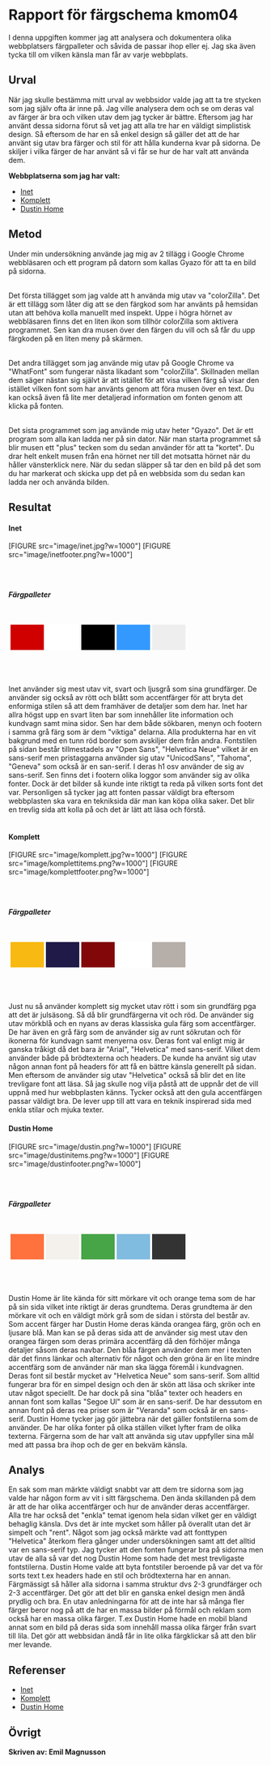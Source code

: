 ---
---
Rapport för färgschema kmom04
=========================

I denna uppgiften kommer jag att analysera och dokumentera olika webbplatsers färgpalleter och såvida de passar ihop eller ej.
Jag ska även tycka till om vilken känsla man får av varje webbplats.


Urval
-----------------------

När jag skulle bestämma mitt urval av webbsidor valde jag att ta tre stycken som jag själv ofta är inne på. Jag ville analysera dem och se om deras val av färger är bra och vilken utav dem jag tycker är bättre. Eftersom jag har använt
dessa sidorna förut så vet jag att alla tre har en väldigt simplistisk design. Så eftersom de har en så enkel design så
gäller det att de har använt sig utav bra färger och stil för att hålla kunderna kvar på sidorna. De skiljer i vilka färger de har använt så vi får se hur de har valt att använda dem.

**Webbplatserna som jag har valt:**

* <a href="https://www.inet.se/">Inet</a>
* <a href="https://www.komplett.se/">Komplett</a>
* <a href="https://www.dustinhome.se/">Dustin Home</a>

Metod
-----------------------

Under min undersökning använde jag mig av 2 tillägg i Google Chrome webbläsaren och ett program på datorn som kallas Gyazo för att ta en bild på sidorna.<br><br>

Det första tillägget som jag valde att h använda mig utav va "colorZilla". Det är ett tillägg som låter dig att se den färgkod som har använts på hemsidan utan att behöva kolla manuellt med inspekt. Uppe i högra hörnet av webbläsaren finns det en liten ikon som tillhör colorZilla som aktivera programmet. Sen kan dra musen över den färgen du vill och så får du upp färgkoden på en liten meny på skärmen.<br><br>

Det andra tillägget som jag använde mig utav på Google Chrome va "WhatFont" som fungerar nästa likadant som "colorZilla".
Skillnaden mellan dem säger nästan sig självt är att istället för att visa vilken färg så visar den istället vilken font som har använts genom att föra musen över en text. Du kan också även få lite mer detaljerad information om fonten genom att klicka på fonten.<br><br>

Det sista programmet som jag använde mig utav heter "Gyazo". Det är ett program som alla kan ladda ner på sin dator. När man starta programmet så blir musen ett "plus" tecken som du sedan använder för att ta "kortet". Du drar helt enkelt musen från ena hörnet ner till det motsatta hörnet när du håller vänsterklick nere. När du sedan släpper så tar den en bild på det som du har markerat och skicka upp det på en webbsida som du sedan kan ladda ner och använda bilden.

Resultat
-----------------------

#### Inet

[FIGURE src="image/inet.jpg?w=1000"]
[FIGURE src="image/inetfooter.png?w=1000"]

<br><br>

***Färgpalleter***

<br>

<table style="border-spacing: 4px; border-collapse: separate">
<tr>
<td style="height: 50px; width: 50px; background-color: #D10000">
<td style="height: 50px; width: 50px; background-color: #FFFFFF">
<td style="height: 50px; width: 50px; background-color: #000000">
<td style="height: 50px; width: 50px; background-color: #3399FF">
<td style="height: 50px; width: 50px; background-color: #EEEEEE">
</tr>
</table>

<br><br>

Inet använder sig mest utav vit, svart och ljusgrå som sina grundfärger. De använder sig också av rött och blått som accentfärger för att bryta det enformiga stilen så att dem framhäver de detaljer som dem har. Inet har allra högst upp en svart liten bar som innehåller lite information och kundvagn samt mina sidor. Sen har dem både sökbaren, menyn och footern i samma grå färg som är dem "viktiga" delarna. Alla produkterna har en vit bakgrund med en tunn röd border som avskiljer dem från andra. Fontstilen på sidan består tillmestadels av "Open Sans", "Helvetica Neue" vilket är en sans-serif men pristaggarna använder sig utav "UnicodSans", "Tahoma", "Geneva" som också är en san-serif. I deras h1 osv använder de sig av sans-serif. Sen finns det i footern olika loggor som använder sig av olika fonter. Dock är det bilder så kunde inte riktigt ta reda på vilken sorts font det var. Personligen så tycker jag att fonten passar väldigt bra eftersom webbplasten ska vara en tekniksida där man kan köpa olika saker. Det blir en trevlig sida att kolla på och det är lätt att läsa och förstå.<br><br>

#### Komplett  

[FIGURE src="image/komplett.jpg?w=1000"]
[FIGURE src="image/komplettitems.png?w=1000"]
[FIGURE src="image/komplettfooter.png?w=1000"]

<br><br>

***Färgpalleter***

<br>

<table style="border-spacing: 4px; border-collapse: separate">
<tr>
<td style="height: 50px; width: 50px; background-color: #F8B912">
<td style="height: 50px; width: 50px; background-color: #1F1A47">
<td style="height: 50px; width: 50px; background-color: #820709">
<td style="height: 50px; width: 50px; background-color: #FFFFFF">
<td style="height: 50px; width: 50px; background-color: #B6AFA9">
</tr>
</table>

<br><br>

Just nu så använder komplett sig mycket utav rött i som sin grundfärg pga att det är julsäsong. Så då blir grundfärgerna vit och röd. De använder sig utav mörkblå och en nyans av deras klassiska gula färg som accentfärger. De har även en grå färg som de använder sig av runt sökrutan och för ikonerna för kundvagn samt menyerna osv. Deras font val enligt mig är ganska tråkigt då det bara är "Arial", "Helvetica" med sans-serif. Vilket dem använder både på brödtexterna och headers. De kunde ha använt sig utav någon annan font på headers för att få en bättre känsla generellt på sidan. Men eftersom de använder sig utav "Helvetica" också så blir det en lite trevligare font att läsa. Så jag skulle nog vilja påstå att de uppnår det de vill uppnå med hur webbplasten känns. Tycker också att den gula accentfärgen passar väldigt bra. De lever upp till att vara en teknik inspirerad sida med enkla stilar och mjuka texter.    

#### Dustin Home  

[FIGURE src="image/dustin.png?w=1000"]
[FIGURE src="image/dustinitems.png?w=1000"]
[FIGURE src="image/dustinfooter.png?w=1000"]

<br><br>

***Färgpalleter***

<br>

<table style="border-spacing: 4px; border-collapse: separate">
<tr>
<td style="height: 50px; width: 50px; background-color: #FF713D">
<td style="height: 50px; width: 50px; background-color: #F4F1ED">
<td style="height: 50px; width: 50px; background-color: #47A447">
<td style="height: 50px; width: 50px; background-color: #80BBE0">
<td style="height: 50px; width: 50px; background-color: #333333">
</tr>
</table>

<br><br>

Dustin Home är lite kända för sitt mörkare vit och orange tema som de har på sin sida vilket inte riktigt är deras grundtema. Deras grundtema är den mörkare vit och en väldigt mörk grå som de sidan i största del består av. Som accent färger har Dustin Home deras kända orangea färg, grön och en ljusare blå. Man kan se på deras sida att de använder sig mest utav den orangea färgen som deras primära accentfärg då den förhöjer många detaljer såsom deras navbar. Den blåa färgen använder dem mer i texten där det finns länkar och alternativ för något och den gröna är en lite mindre accentfärg som de använder när man ska lägga föremål i kundvagnen. Deras font sil består mycket av "Helvetica Neue" som sans-serif. Som alltid fungerar bra för en simpel design och den är skön att läsa och skriker inte utav något speciellt. De har dock på sina "blåa" texter och headers en annan font som kallas "Segoe Ul" som är en sans-serif. De har dessutom en annan font på deras rea priser som är "Veranda" som också är en sans-serif. Dustin Home tycker jag gör jättebra när det gäller fontstilerna som de använder. De har olika fonter på olika ställen vilket lyfter fram de olika texterna. Färgerna som de har valt att använda sig utav uppfyller sina mål med att passa bra ihop och de ger en bekväm känsla.


Analys
-----------------------

En sak som man märkte väldigt snabbt var att dem tre sidorna som jag valde har någon form av vit i sitt färgschema. Den ända skillanden på dem är att de har olika accentfärger och hur de använder deras accentfärger. Alla tre har också det "enkla" temat igenom hela sidan vilket ger en väldigt behaglig känsla. Dvs det är inte mycket som håller på överallt utan det är simpelt och "rent". Något som jag också märkte vad att fonttypen "Helvetica" återkom flera gånger under undersökningen samt att det alltid var en sans-serif typ. Jag tycker att den fonten fungerar bra på sidorna men utav de alla så var det nog Dustin Home som hade det mest trevligaste fontstilerna. Dustin Home valde att byta fontstiler beroende på var det va för sorts text t.ex headers hade en stil och brödtexterna har en annan. Färgmässigt så håller alla sidorna i samma struktur dvs 2-3 grundfärger och 2-3 accentfärger. Det gör att det blir en ganska enkel design men ändå prydlig och bra. En utav anledningarna för att de inte har så många fler färger beror nog på att de har en massa bilder på förmål och reklam som också har en massa olika färger. T.ex Dustin Home hade en mobil bland annat som en bild på deras sida som innehåll massa olika färger från svart till lila. Det gör att webbsidan ändå får in lite olika färgklickar så att den blir mer levande.

Referenser
-----------------------


* <a href="https://www.inet.se/">Inet</a>
* <a href="https://www.komplett.se/">Komplett</a>
* <a href="https://www.dustinhome.se/">Dustin Home</a>

Övrigt
-----------------------

__Skriven av: Emil Magnusson__